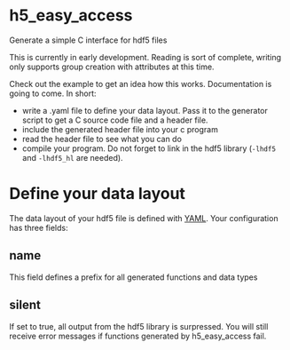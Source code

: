 # h5_easy_access
Generate a simple C interface for hdf5 files

This is currently in early development. Reading is sort of complete, writing only supports group creation with attributes at this time.

Check out the example to get an idea how this works. Documentation is going to come.
In short:
 - write a .yaml file to define your data layout. Pass it to the generator script to get a C source code file and a header file.
 - include the generated header file into your c program
 - read the header file to see what you can do
 - compile your program. Do not forget to link in the hdf5 library (`-lhdf5` and `-lhdf5_hl` are needed).

# Define your data layout
The data layout of your hdf5 file is defined with [YAML](https://yaml.org/).
Your configuration has three fields:
## name
This field defines a prefix for all generated functions and data types

## silent
If set to true, all output from the hdf5 library is surpressed. You will still receive error messages if functions generated by h5_easy_access fail.
